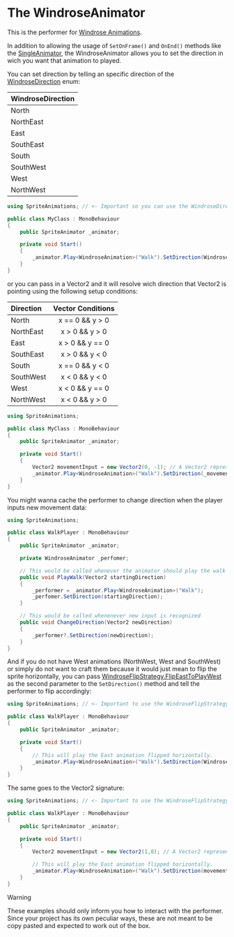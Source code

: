 # The WindroseAnimator

This is the performer for [Windrose Animations](../animations/windrose-animation.md).

In addition to allowing the usage of `SetOnFrame()` and `OnEnd()` methods like the [SingleAnimator](single-animator.md), the WindroseAnimator allows you to set the direction in wich you
want that animation to played.

You can set direction by telling an specific direction of the [WindroseDirection](../../api/SpriteAnimations.WindroseDirection.yml) enum:

| WindroseDirection |
| ----------------- |
| North             |
| NorthEast         |
| East              |
| SouthEast         |
| South             |
| SouthWest         |
| West              |
| NorthWest         |

```csharp
using SpriteAnimations; // <- Important so you can use the WindroseDirection enum

public class MyClass : MonoBehaviour
{
    public SpriteAnimator _animator;

    private void Start()
    {
        _animator.Play<WindroseAnimation>("Walk").SetDirection(WindroseDirection.East);
    }
}
```

or you can pass in a Vector2 and it will resolve wich direction that Vector2 is pointing using the following setup conditions:

| Direction | Vector Conditions |
| :-------- | :---------------: |
| North     |  x == 0 && y > 0  |
| NorthEast |  x > 0 && y > 0   |
| East      |  x > 0 && y == 0  |
| SouthEast |  x > 0 && y < 0   |
| South     |  x == 0 && y < 0  |
| SouthWest |  x < 0 && y < 0   |
| West      |  x < 0 && y == 0  |
| NorthWest |  x < 0 && y > 0   |

```csharp
using SpriteAnimations;

public class MyClass : MonoBehaviour
{
    public SpriteAnimator _animator;

    private void Start()
    {
        Vector2 movementInput = new Vector2(0, -1); // A Vector2 representing South. Vector2(0, -0.7f), for example, would also work
        _animator.Play<WindroseAnimation>("Walk").SetDirection(_movementInput);
    }
}
```

You might wanna cache the performer to change direction when the player inputs new movement data:

```csharp
using SpriteAnimations;

public class WalkPlayer : MonoBehaviour
{
    public SpriteAnimator _animator;

    private WindroseAnimator _perfomer;

    // This would be called whenever the animator should play the walk animation.
    public void PlayWalk(Vector2 startingDirection)
    {
        _performer = _animator.Play<WindroseAnimation>("Walk");
        _perfomer.SetDirection(startingDirection);
    }

    // This would be called whenenever new input is recognized
    public void ChangeDirection(Vector2 newDirection)
    {
        _performer?.SetDirection(newDirection);
    }
}
```

And if you do not have West animations (NorthWest, West and SouthWest) or simply do not want to craft them because it would just mean to flip the sprite horizontally, you can pass [WindroseFlipStrategy.FlipEastToPlayWest](../../api/SpriteAnimations.WindroseFlipStrategy.yml) as the second parameter to the `SetDirection()` method and tell the performer to flip accordingly:

```csharp
using SpriteAnimations; // <- Important to use the WindroseFlipStrategy enum.

public class WalkPlayer : MonoBehaviour
{
    public SpriteAnimator _animator;

    private void Start()
    {
        // This will play the East animation flipped horizontally.
        _animator.Play<WindroseAnimation>("Walk").SetDirection(WindroseDirection.West, WindroseFlipStrategy.FlipEastToPlayWest);
    }
}
```

The same goes to the Vector2 signature:

```csharp
using SpriteAnimations; // <- Important to use the WindroseFlipStrategy enum.

public class WalkPlayer : MonoBehaviour
{
    public SpriteAnimator _animator;

    private void Start()
    {
        Vector2 movementInput = new Vector2(1,0); // A Vector2 representing East.

        // This will play the East animation flipped horizontally.
        _animator.Play<WindroseAnimation>("Walk").SetDirection(movementInput, WindroseFlipStrategy.FlipEastToPlayWest);
    }
}
```

> [!Warning]
> These examples should only inform you how to interact with the performer. Since your project has its own peculiar ways, these are not meant to be copy pasted and expected to work out of the box.
